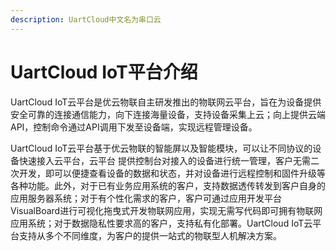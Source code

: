 ```yaml
---
description: UartCloud中文名为串口云
---
```


# UartCloud IoT平台介绍

UartCloud IoT云平台是优云物联自主研发推出的物联网云平台，旨在为设备提供安全可靠的连接通信能力，向下连接海量设备，支持设备采集上云；向上提供云端API，控制命令通过API调用下发至设备端，实现远程管理设备。

UartCloud IoT云平台基于优云物联的智能屏以及智能模块，可以让不同协议的设备快速接入云平台，云平台 提供控制台对接入的设备进行统一管理，客户无需二次开发，即可以便捷查看设备的数据和状态，并对设备进行远程控制和固件升级等各种功能。此外，对于已有业务应用系统的客户，支持数据透传转发到客户自身的应用服务器系统；对于有个性化需求的客户，客户可通过应用开发平台VisualBoard进行可视化拖曳式开发物联网应用，实现无需写代码即可拥有物联网应用系统；对于数据隐私性要求高的客户，支持私有化部署。UartCloud IoT云平台支持从多个不同维度，为客户的提供一站式的物联型人机解决方案。

